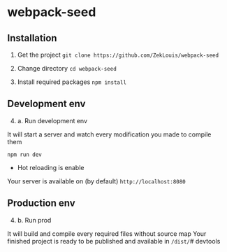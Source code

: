 webpack-seed
============

## Installation

1. Get the project
```git clone https://github.com/ZekLouis/webpack-seed```

2. Change directory
```cd webpack-seed```

3. Install required packages
```npm install```

## Development env

4. a. Run development env

It will start a server and watch every modification you made to compile them

```npm run dev```
- Hot reloading is enable

Your server is available on (by default) `http://localhost:8080`


## Production env

4. b. Run prod

It will build and compile every required files without source map
Your finished project is ready to be published and available in `/dist/`# devtools
